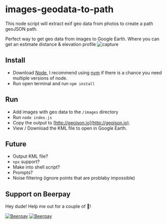 # images-geodata-to-path
This node script will extract exif geo data from photos to create a path geoJSON path.

Perfect way to get geo data from images to Google Earth. Where you can get an estimate distance & elevation profile
![capture](https://user-images.githubusercontent.com/220755/42745203-0c81ebea-8897-11e8-85e4-d42365a9f5a4.PNG)

## Install

* Download [Node](https://nodejs.org/), I recommend using [nvm](https://github.com/creationix/nvm) if there is a chance you need multiple versions of node.
* Run open terminal and run `npm install`

## Run

* Add images with geo data to the `/images` directory
* Run `node index.js`
* Copy the output to [http://geojson.io](http://geojson.io).
* View / Download the KML file to open in Google Earth.

## Future
* Output KML file?
* `npx` support?
* Make into shell script?
* Prompts?
* Noise filtering (ignore points that are problaby impossible)

## Support on Beerpay
Hey dude! Help me out for a couple of :beers:!

[![Beerpay](https://beerpay.io/TheBox193/images-geodata-to-path/badge.svg?style=beer-square)](https://beerpay.io/TheBox193/images-geodata-to-path)  [![Beerpay](https://beerpay.io/TheBox193/images-geodata-to-path/make-wish.svg?style=flat-square)](https://beerpay.io/TheBox193/images-geodata-to-path?focus=wish)